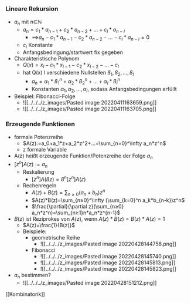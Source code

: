 ### Lineare Rekursion
+ $a_n$ mit n∈ℕ
	+ $a_n=c_1*a_{n-1}+c_2*a_{n-2}+...+c_l*a_{n-l}$
		+  ==>$a_n-c_1*a_{n-1}-c_2*a_{n-2}-...-  c_l*a_{n-l}=0$
	+ $c_i$ Konstante
	+ Anfangsbedingung/startwert fix gegeben
+ Charakteristische Polynom
	+  $Q(x)=x_l-c_1*x_{l-1}-c_2*x_{l-2}-...-c_l$
	+  hat Q(x) l verschiedene Nullstellen $ß_1,ß_2,...,ß_l$
		+  $a_n=α_1*ß^n_1+α_2*ß^n_2+...+α_l*ß^n_l$
		+  Konstanten $α_1, α_2,...,α_l$, sodass Anfangsbedingungen erfüllt
+  Beispiel: Fibonacci-Folge
	+ ![[../../../z_images/Pasted image 20220411163659.png]]
	+ ![[../../../z_images/Pasted image 20220411163705.png]]

### Erzeugende Funktionen
+ formale Potenzreihe
	+ $A(z):=a_0+a_1*z+a_2*z^2+...=\sum_{n=0}^\infty a_n*z^n$
	+ z formale Variable
+ A(z) heißt erzeugende Funktion/Potenzreihe der Folge $a_n$
+ $[z^n]A(z):=a_n$
	+ Reskalierung
		+ $[z^n]A(ßz)=ß^n[z^n]A(z)$
	+ Rechenregeln
		+ $A(z)+B(z)=\sum_{n≥0} (a_n+b_n)z^n$
		+ $A(z)*B(z)=\sum_{n≥0}^\infty (\sum_{k=0}^n a_k*b_{n-k})z^n$
		+ $\frac{\partial}{\partial z}(\sum_{n≥0} a_n*z^n)=\sum_{n≥1}n*a_n*z^{n-1}$
+ $B(z)$ ist Reziprokes von $A(z)$, wenn $A(z)*B(z)=B(z)*A(z)=1$
	+ $A(z)=\frac{1}{B(z)}$
	+ Beispiele:
		+ geometrische Reihe
			+ ![[../../../z_images/Pasted image 20220428144758.png]]
		+ Fibonacci
			+ ![[../../../z_images/Pasted image 20220428145740.png]]
			+ ![[../../../z_images/Pasted image 20220428145813.png]]
			+ ![[../../../z_images/Pasted image 20220428145823.png]]
+ $a_n$ bestimmen?
	+ ![[../../../z_images/Pasted image 20220428151212.png]]


[[Kombinatorik]]